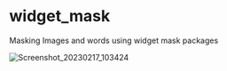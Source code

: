 # widget_mask
Masking Images and words using widget mask packages


![Screenshot_20230217_103424](https://user-images.githubusercontent.com/93113467/219571311-0f3f2467-cb1b-4385-be5a-ba8e8b9f3710.png)
